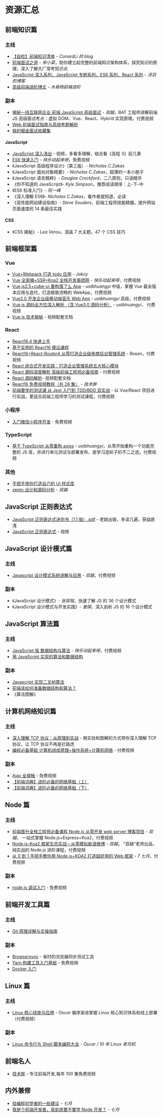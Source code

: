 # 资源汇总

## 前端知识篇

### 主线

- [【自检】前端知识清单](http://www.conardli.top/blog/article/%E7%BB%BC%E5%90%88/%E3%80%90%E8%87%AA%E6%A3%80%E3%80%91%E5%89%8D%E7%AB%AF%E7%9F%A5%E8%AF%86%E6%B8%85%E5%8D%95.html) - _ConardLi 的 blog_
- [前端面试之道](https://juejin.im/book/5bdc715fe51d454e755f75ef) - _宋小菜_，助你建立起完整的前端知识架构体系，探究知识的原理，深入了解大厂常考知识点
- [JavaScript 深入系列、JavaScript 专题系列、ES6 系列、React 系列](https://github.com/mqyqingfeng/Blog) - _冴羽的博客_
- [高级前端进阶博文](https://www.muyiy.cn/blog/) - _木易杨前端进阶_

### 副本

- [揭秘一线互联网企业
  前端 JavaScript 高级面试](https://coding.imooc.com/learn/list/190.html) - _双越_，BAT 工程师讲解前端 JS 高级面试考点：虚拟 DOM、Vue、React、Hybrid 实现原理，付费视频
- [Web 前端面试指南与高频考题解析](https://juejin.im/book/5a8f9ddcf265da4e9f6fb959)
- [我的掘金面试收藏集](https://juejin.im/collection/5b6ce375f265da5bdbaa7c38)

#### JavaScript

- [JavaScript 深入浅出](https://www.imooc.com/learn/277) - 视频，多看多理解，结合看《高程 3》前几章
- [ES6 快速入门](https://www.imooc.com/learn/955) - _快乐动起来呀_，免费视频
- 《JavaScript 高级程序设计》（第三版）- _Nicholas C.Zakas_
- 《JavaScript 面向对象精要》- _Nicholas C.Zakas_，超薄的一本小册子
- 《JavaScript 语言精粹》- _Douglas Crockford_，二八原则，只读精华
- 《你不知道的 JavaScript》- _Kyle Simpson_，推荐阅读顺序：上-下-中
- 《ES6 标准入门》- _阮一峰_
- 《深入理解 ES6》- _Nicholas C.Zakas_，看作者就知道，必读
- 《高性能网站建设指南》- _Steve Souders_，前端工程师技能精髓，提升网站页面速度的 14 条最佳实践

#### CSS

- 《CSS 揭秘》- _Lea Verou_，涵盖 7 大主题，47 个 CSS 技巧

## 前端框架篇

### Vue

- [Vue+Webpack 打造 todo 应用](https://www.imooc.com/learn/935) - _Jokcy_
- [Vue 全家桶+SSR+Koa2 全栈开发美团网](https://coding.imooc.com/learn/list/280.html) - _快乐动起来呀_，付费视频
- [Vue.js2.5+cube-ui 重构饿了么 App](https://coding.imooc.com/learn/list/74.html) - _ustbhuangyi_ 中级，掌握 Vue 最全版本应用与迭代，打造极致流畅的 WebApp，付费视频
- [Vue2.0 开发企业级移动端音乐 Web App](https://coding.imooc.com/class/107.html) - _ustbhuangyi_ 高级，付费视频
- [Vue.js 源码全方位深入解析 （含 Vue3.0 源码分析）](https://coding.imooc.com/class/228.html) - _ustbhuangyi_， 付费视频
- [Vue.js 技术揭秘](https://ustbhuangyi.github.io/vue-analysis/v2/prepare/) - 视频配套文档

### React

- [React16.4 快速上手](https://www.imooc.com/learn/1023)
- [基于实例的 React16 傻瓜课程](https://www.imooc.com/learn/1045)
- [React16+React-Router4
  从零打造企业级电商后台管理系统](https://coding.imooc.com/learn/list/179.html) - _Rosen_，付费视频
- [React 组合式开发实践：打造企业管理系统五大核心模块](https://juejin.im/book/5b1e15f76fb9a01e516d14a0)
- [React 源码深度解析 高级前端工程师必备技能](https://coding.imooc.com/class/309.html) - 付费视频
- [React 源码解析](https://react.jokcy.me)- 视频配套文档
- [React16 免费视频教程（共 28 集）](http://jspang.com/posts/2019/05/04/new-react-base.html) - _技术胖_
- [前端要学的测试课 从 Jest 入门到 TDD/BDD 双实战](https://coding.imooc.com/learn/list/372.html) - 以 Vue/React 项目进行实战，更适合前端工程师学习的测试课程，付费视频

### 小程序

- [入门微信小程序开发](https://www.imooc.com/learn/974) - 免费视频

### TypeScript

- [基于 TypeScript 从零重构 axios](https://coding.imooc.com/class/330.html) - _ustbhuangyi_，从零开始重构一个功能完整的 JS 库，并进行单元测试与部署发布，是学习造轮子的不二之选，付费视频

### 其他

- [手把手带你打造自己的 UI 样式库](https://www.imooc.com/read/36)
- [zepto 设计和源码分析](https://www.imooc.com/learn/745) - _双越_

## JavaScript 正则表达式

- [JavaScript 正则表达式迷你书（1.1 版）.pdf](https://github.com/qdlaoyao/js-regex-mini-book) - 老姚出版，多读几遍，获益匪浅
- [JavaScript 正则表达式](https://www.imooc.com/learn/706) - 视频

## JavaScript 设计模式篇

### 主线

- [Javascript 设计模式系统讲解与应用](https://coding.imooc.com/learn/list/255.html) - _双越_，付费视频

### 副本

- 《JavaScript 设计模式》- _张容铭_，快速了解 JS 的 36 个设计模式
- 《JavaScript 设计模式与开发实践》- _曾探_，深入剖析 JS 的 16 个设计模式

## JavaScript 算法篇

### 主线

- [JavaScript 版 数据结构与算法](https://coding.imooc.com/learn/list/315.html) - _快乐动起来呀_，付费视频
- [用 JavaScript 实现的算法和数据结构](http://www.conardli.top/docs/)

### 副本

- [Javascript 实现二叉树算法](https://www.imooc.com/learn/888)
- [前端该如何准备数据结构和算法？](https://juejin.im/post/5d5b307b5188253da24d3cd1)
- 《算法图解》

## 计算机网络知识篇

### 主线

- [深入理解 TCP 协议：从原理到实战](https://juejin.im/book/5c70dbbe51882562046911bc) - 用实验和图解的方式带你深入理解 TCP 协议，让 TCP 协议不再是拦路虎
- [编程必备基础 计算机组成原理+操作系统+计算机网络](https://coding.imooc.com/learn/list/355.html) - 付费视频

### 副本

- [Ajax 全接触](https://www.imooc.com/learn/250) - 免费视频
- [【前端词典】进阶必备的网络基础（上）](https://juejin.im/post/5c591fda6fb9a049dc02b1cc)
- [【前端词典】进阶必备的网络基础（下）](https://juejin.im/post/5c7a9f8c518825640d1dd503)

## Node 篇

### 主线

- [前端晋升全栈工程师必备课程
  Node.js 从零开发 web server 博客项目](https://coding.imooc.com/class/320.html) - _双越_， 一站式掌握 Node.js+Express+Koa2，付费视频
- [Node.js-Koa2 框架生态实战－从零模拟新浪微博](https://coding.imooc.com/class/388.html) - _双越_， “双越”老师出品，纯实战的 Node.js 进阶课程，付费视频
- [从 0 到 1 手把手教你用 Node.js+KOA2 打造超好用的 Web 框架](https://coding.imooc.com/learn/list/342.html) - _7 七月_，付费视频

### 副本

- [node.js 调试入门](https://www.imooc.com/learn/1093) - 免费视频

## 前端开发工具篇

### 主线

- [Git 原理详解与实操指南](https://www.imooc.com/read/51)

### 副本

- [Browsersync](http://www.browsersync.cn/#install) - 省时的浏览器同步测试工具
- [Yarn 构建工具入门基础](https://www.imooc.com/learn/766) - 免费视频
- [Docker 入门](https://www.imooc.com/learn/867)

## Linux 篇

### 主线

- [Linux 核心技能与应用](https://coding.imooc.com/class/386.html) - _Oscar_ 循序渐进掌握 Linux 核心知识体系和线上部署（付费视频）

### 副本

- [Linux 命令行与 Shell 脚本编程大全](https://www.imooc.com/read/39) - _Oscar / 10 年 Linux 老司机_

## 前端名人

- [技术胖](http://jspang.com/) - 专注前端开发,每年 100 集免费视频

## 内外兼修

- [给编程初学者的一些建议](https://www.imooc.com/article/30702) - _七月_
- [我是个前端开发者，我到底要不要学 Node 开发？](https://www.imooc.com/article/286282) - _七月_
